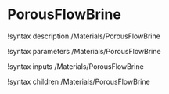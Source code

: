 # PorousFlowBrine

!syntax description /Materials/PorousFlowBrine

!syntax parameters /Materials/PorousFlowBrine

!syntax inputs /Materials/PorousFlowBrine

!syntax children /Materials/PorousFlowBrine
